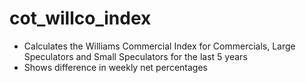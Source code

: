 # cot_willco_index

- Calculates the Williams Commercial Index for Commercials, Large Speculators and Small Speculators for the last 5 years
- Shows difference in weekly net percentages

